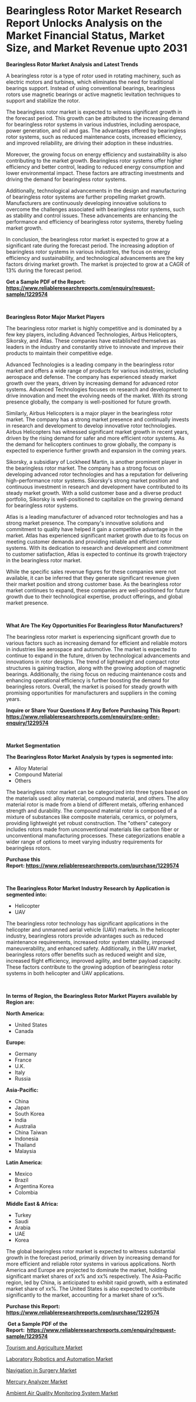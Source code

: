 <p><h1>Bearingless Rotor Market Research Report Unlocks Analysis on the Market Financial Status, Market Size, and Market Revenue upto 2031</h1></p><p><strong>Bearingless Rotor Market Analysis and Latest Trends</strong></p>
<p><p>A bearingless rotor is a type of rotor used in rotating machinery, such as electric motors and turbines, which eliminates the need for traditional bearings support. Instead of using conventional bearings, bearingless rotors use magnetic bearings or active magnetic levitation techniques to support and stabilize the rotor.</p><p>The bearingless rotor market is expected to witness significant growth in the forecast period. This growth can be attributed to the increasing demand for bearingless rotor systems in various industries, including aerospace, power generation, and oil and gas. The advantages offered by bearingless rotor systems, such as reduced maintenance costs, increased efficiency, and improved reliability, are driving their adoption in these industries.</p><p>Moreover, the growing focus on energy efficiency and sustainability is also contributing to the market growth. Bearingless rotor systems offer higher efficiency and better control, leading to reduced energy consumption and lower environmental impact. These factors are attracting investments and driving the demand for bearingless rotor systems.</p><p>Additionally, technological advancements in the design and manufacturing of bearingless rotor systems are further propelling market growth. Manufacturers are continuously developing innovative solutions to overcome the challenges associated with bearingless rotor systems, such as stability and control issues. These advancements are enhancing the performance and efficiency of bearingless rotor systems, thereby fueling market growth.</p><p>In conclusion, the bearingless rotor market is expected to grow at a significant rate during the forecast period. The increasing adoption of bearingless rotor systems in various industries, the focus on energy efficiency and sustainability, and technological advancements are the key factors driving market growth. The market is projected to grow at a CAGR of 13% during the forecast period.</p></p>
<p><strong>Get a Sample PDF of the Report:&nbsp; <a href="https://www.reliableresearchreports.com/enquiry/request-sample/1229574">https://www.reliableresearchreports.com/enquiry/request-sample/1229574</a></strong></p>
<p>&nbsp;</p>
<p><strong>Bearingless Rotor Major Market Players</strong></p>
<p><p>The bearingless rotor market is highly competitive and is dominated by a few key players, including Advanced Technologies, Airbus Helicopters, Sikorsky, and Atlas. These companies have established themselves as leaders in the industry and constantly strive to innovate and improve their products to maintain their competitive edge.</p><p>Advanced Technologies is a leading company in the bearingless rotor market and offers a wide range of products for various industries, including aerospace and defense. The company has experienced steady market growth over the years, driven by increasing demand for advanced rotor systems. Advanced Technologies focuses on research and development to drive innovation and meet the evolving needs of the market. With its strong presence globally, the company is well-positioned for future growth.</p><p>Similarly, Airbus Helicopters is a major player in the bearingless rotor market. The company has a strong market presence and continually invests in research and development to develop innovative rotor technologies. Airbus Helicopters has witnessed significant market growth in recent years, driven by the rising demand for safer and more efficient rotor systems. As the demand for helicopters continues to grow globally, the company is expected to experience further growth and expansion in the coming years.</p><p>Sikorsky, a subsidiary of Lockheed Martin, is another prominent player in the bearingless rotor market. The company has a strong focus on developing advanced rotor technologies and has a reputation for delivering high-performance rotor systems. Sikorsky's strong market position and continuous investment in research and development have contributed to its steady market growth. With a solid customer base and a diverse product portfolio, Sikorsky is well-positioned to capitalize on the growing demand for bearingless rotor systems.</p><p>Atlas is a leading manufacturer of advanced rotor technologies and has a strong market presence. The company's innovative solutions and commitment to quality have helped it gain a competitive advantage in the market. Atlas has experienced significant market growth due to its focus on meeting customer demands and providing reliable and efficient rotor systems. With its dedication to research and development and commitment to customer satisfaction, Atlas is expected to continue its growth trajectory in the bearingless rotor market.</p><p>While the specific sales revenue figures for these companies were not available, it can be inferred that they generate significant revenue given their market position and strong customer base. As the bearingless rotor market continues to expand, these companies are well-positioned for future growth due to their technological expertise, product offerings, and global market presence.</p></p>
<p>&nbsp;</p>
<p><strong>What Are The Key Opportunities For Bearingless Rotor Manufacturers?</strong></p>
<p><p>The bearingless rotor market is experiencing significant growth due to various factors such as increasing demand for efficient and reliable motors in industries like aerospace and automotive. The market is expected to continue to expand in the future, driven by technological advancements and innovations in rotor designs. The trend of lightweight and compact rotor structures is gaining traction, along with the growing adoption of magnetic bearings. Additionally, the rising focus on reducing maintenance costs and enhancing operational efficiency is further boosting the demand for bearingless rotors. Overall, the market is poised for steady growth with promising opportunities for manufacturers and suppliers in the coming years.</p></p>
<p><strong>Inquire or Share Your Questions If Any Before Purchasing This Report: <a href="https://www.reliableresearchreports.com/enquiry/pre-order-enquiry/1229574">https://www.reliableresearchreports.com/enquiry/pre-order-enquiry/1229574</a></strong></p>
<p>&nbsp;</p>
<p><strong>Market Segmentation</strong></p>
<p><strong>The Bearingless Rotor Market Analysis by types is segmented into:</strong></p>
<p><ul><li>Alloy Material</li><li>Compound Material</li><li>Others</li></ul></p>
<p><p>The bearingless rotor market can be categorized into three types based on the materials used: alloy material, compound material, and others. The alloy material rotor is made from a blend of different metals, offering enhanced strength and durability. The compound material rotor is composed of a mixture of substances like composite materials, ceramics, or polymers, providing lightweight yet robust construction. The "others" category includes rotors made from unconventional materials like carbon fiber or unconventional manufacturing processes. These categorizations enable a wider range of options to meet varying industry requirements for bearingless rotors.</p></p>
<p><strong>Purchase this Report:&nbsp;<a href="https://www.reliableresearchreports.com/purchase/1229574">https://www.reliableresearchreports.com/purchase/1229574</a></strong></p>
<p>&nbsp;</p>
<p><strong>The Bearingless Rotor Market Industry Research by Application is segmented into:</strong></p>
<p><ul><li>Helicopter</li><li>UAV</li></ul></p>
<p><p>The bearingless rotor technology has significant applications in the helicopter and unmanned aerial vehicle (UAV) markets. In the helicopter industry, bearingless rotors provide advantages such as reduced maintenance requirements, increased rotor system stability, improved maneuverability, and enhanced safety. Additionally, in the UAV market, bearingless rotors offer benefits such as reduced weight and size, increased flight efficiency, improved agility, and better payload capacity. These factors contribute to the growing adoption of bearingless rotor systems in both helicopter and UAV applications.</p></p>
<p>&nbsp;</p>
<p><strong>In terms of Region, the Bearingless Rotor Market Players available by Region are:</strong></p>
<p>
    <p> <strong> North America: </strong>
        <ul>
            <li>United States</li>
            <li>Canada</li>
        </ul>
        </p> 
    <p> <strong> Europe: </strong>
        <ul>
            <li>Germany</li>
            <li>France</li>
            <li>U.K.</li>
            <li>Italy</li>
            <li>Russia</li>
        </ul>
        </p> 
    <p> <strong> Asia-Pacific: </strong>
        <ul>
            <li>China</li>
            <li>Japan</li>
            <li>South Korea</li>
            <li>India</li>
            <li>Australia</li>
            <li>China Taiwan</li>
            <li>Indonesia</li>
            <li>Thailand</li>
            <li>Malaysia</li>
        </ul>
        </p> 
    <p> <strong> Latin America: </strong>
        <ul>
            <li>Mexico</li>
            <li>Brazil</li>
            <li>Argentina Korea</li>
            <li>Colombia</li>
        </ul>
        </p> 
    <p> <strong> Middle East & Africa: </strong>
        <ul>
            <li>Turkey</li>
            <li>Saudi</li>
            <li>Arabia</li>
            <li>UAE</li>
            <li>Korea</li>
        </ul>
    </p>
    </p>
<p><p>The global bearingless rotor market is expected to witness substantial growth in the forecast period, primarily driven by increasing demand for more efficient and reliable rotor systems in various applications. North America and Europe are projected to dominate the market, holding significant market shares of xx% and xx% respectively. The Asia-Pacific region, led by China, is anticipated to exhibit rapid growth, with a estimated market share of xx%. The United States is also expected to contribute significantly to the market, accounting for a market share of xx%.</p></p>
<p><strong>Purchase this Report: <a href="https://www.reliableresearchreports.com/purchase/1229574">https://www.reliableresearchreports.com/purchase/1229574</a></strong></p>
<p>&nbsp;<strong>Get a Sample PDF of the Report:&nbsp;&nbsp;<a href="https://www.reliableresearchreports.com/enquiry/request-sample/1229574">https://www.reliableresearchreports.com/enquiry/request-sample/1229574</a></strong></p>
<p><strong></strong></p>
<p><p><a href="https://medium.com/@jeanlopez1945/tourism-and-agriculture-market-trends-forecast-and-competitive-analysis-to-2030-f50a3f4706d2">Tourism and Agriculture Market</a></p><p><a href="https://medium.com/@jeanlopez1945/laboratory-robotics-and-automation-market-share-evolution-and-market-growth-trends-2023-2030-bf9f19ce4064">Laboratory Robotics and Automation Market</a></p><p><a href="https://medium.com/@jeanlopez1945/navigation-in-surgery-market-competitive-analysis-market-trends-and-forecast-to-2030-85a04f3dc0a7">Navigation in Surgery Market</a></p><p><a href="https://github.com/yoshih12/Market-Research-Report-List-1/blob/main/mercury-analyzer-market.md">Mercury Analyzer Market</a></p><p><a href="https://github.com/irfadac/Market-Research-Report-List-1/blob/main/ambient-air-quality-monitoring-system-market.md">Ambient Air Quality Monitoring System Market</a></p></p>